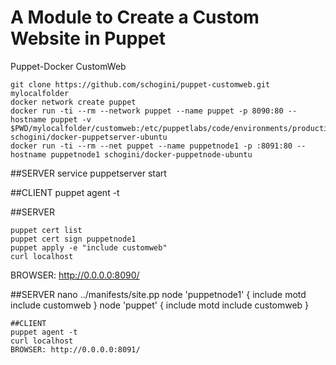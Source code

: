 # A Module to Create a Custom Website in Puppet
Puppet-Docker CustomWeb
```
git clone https://github.com/schogini/puppet-customweb.git mylocalfolder
docker network create puppet
docker run -ti --rm --network puppet --name puppet -p 8090:80 --hostname puppet -v $PWD/mylocalfolder/customweb:/etc/puppetlabs/code/environments/production/modules/customweb schogini/docker-puppetserver-ubuntu
docker run -ti --rm --net puppet --name puppetnode1 -p :8091:80 --hostname puppetnode1 schogini/docker-puppetnode-ubuntu
```
##SERVER
service puppetserver start

##CLIENT
puppet agent -t

##SERVER 
```
puppet cert list
puppet cert sign puppetnode1
puppet apply -e "include customweb"
curl localhost
```
BROWSER: http://0.0.0.0:8090/

##SERVER
nano ../manifests/site.pp
node 'puppetnode1' {
 include motd
 include customweb
}
node 'puppet' {
 include motd
 include customweb
}
```
##CLIENT
puppet agent -t
curl localhost
BROWSER: http://0.0.0.0:8091/
